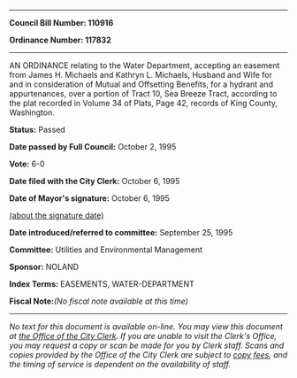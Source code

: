 

********

**Council Bill Number: 110916**
   
**Ordinance Number: 117832**
********

 AN ORDINANCE relating to the Water Department, accepting an easement from James H. Michaels and Kathryn L. Michaels, Husband and Wife for and in consideration of Mutual and Offsetting Benefits, for a hydrant and appurtenances, over a portion of Tract 10, Sea Breeze Tract, according to the plat recorded in Volume 34 of Plats, Page 42, records of King County, Washington.

**Status:** Passed
   
**Date passed by Full Council:** October 2, 1995
   
**Vote:** 6-0
   
**Date filed with the City Clerk:** October 6, 1995
   
**Date of Mayor's signature:** October 6, 1995
   
[(about the signature date)](/~public/approvaldate.htm)
   
   
   
**Date introduced/referred to committee:** September 25, 1995
   
**Committee:** Utilities and Environmental Management
   
**Sponsor:** NOLAND
   
   
**Index Terms:** EASEMENTS, WATER-DEPARTMENT

**Fiscal Note:**_(No fiscal note available at this time)_
********

_No text for this document is available on-line. You may view this document at [the Office of the City Clerk](http://www.seattle.gov/leg/clerk/contactUs.htm). If you are unable to visit the Clerk's Office, you may request a copy or scan be made for you by Clerk staff. Scans and copies provided by the Office of the City Clerk are subject to [copy fees](http://clerk.seattle.gov/~public/clerkfees.htm), and the timing of service is dependent on the availability of staff._

